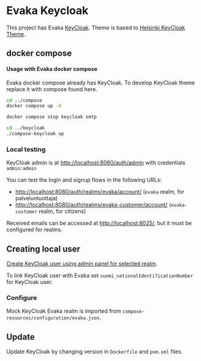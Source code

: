 <!--
SPDX-FileCopyrightText: 2017-2022 City of Espoo

SPDX-License-Identifier: LGPL-2.1-or-later
-->

# Evaka Keycloak

This project has Evaka [KeyCloak](https://www.keycloak.org/). Theme is based to [Helsinki KeyCloak Theme](https://github.com/City-of-Helsinki/helsinki-keycloak-theme).

## docker compose

#### Usage with Evaka docker compose

Evaka docker compose already has KeyCloak. To develop KeyCloak theme replace it with compose found here.

```bash
cd ../compose
docker compose up -d

docker compose stop keycloak smtp

cd ../keycloak
./compose-keycloak up
```

### Local testing

KeyCloak admin is at <http://localhost:8080/auth/admin> with credentials `admin:admin`

You can test the login and signup flows in the following URLs:

- <http://localhost:8080/auth/realms/evaka/account/> (`evaka` realm, for palveluntuottaja)
- <http://localhost:8080/auth/realms/evaka-customer/account/> (`evaka-customer` realm, for citizens)

Received emails can be accessed at <http://localhost:8025/>, but it must be configured for realms.

## Creating local user

[Create KeyCloak user using admin panel for selected realm](https://www.keycloak.org/docs/latest/server_admin/#assembly-managing-users_server_administration_guide).

To link KeyCloak user with Evaka set `suomi_nationalIdentificationNumber` for KeyCloak user.

### Configure

Mock KeyCloak Evaka realm is imported from `compose-resources/configuration/evaka.json`.

## Update

Update KeyCloak by changing version in `Dockerfile` and `pom.xml` files.
